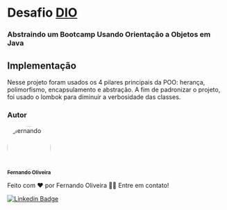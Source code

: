 # Desafio [DIO](https://dio.me/sign-up?ref=WDCKE2I7AM)

### Abstraindo um Bootcamp Usando Orientação a Objetos em Java

## Implementação

Nesse projeto foram usados os 4 pilares principais da POO:
herança, polimorfismo, encapsulamento e abstração.
A fim de padronizar o projeto, foi usado o lombok para diminuir a verbosidade
das classes.

### Autor

<a href="https://www.linkedin.com/in/fernando-oliveira-074298113/">
 <img style="border-radius: 50%;" src="https://avatars.githubusercontent.com/u/47955596?s=400&u=d54ee9e76e9ac50012b987bb667a3ef5436e8b54&v=4" width="100px;" alt="fernando"/>
 <br />
 <sub><b>Fernando Oliveira</b></sub></a> <a href="#" title="lfcode"></a>

Feito com ❤️ por Fernando Oliveira 👋🏽 Entre em contato!

[![Linkedin Badge](https://img.shields.io/badge/-Fernando-blue?style=flat-square&logo=Linkedin&logoColor=white&link=https://www.linkedin.com/in/lfpo2005/)](https://www.linkedin.com/in/lfpo2005/) 

